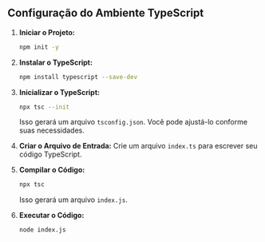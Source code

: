 ## **Configuração do Ambiente TypeScript**

1. **Iniciar o Projeto:**
   ```bash
   npm init -y
   ```

2. **Instalar o TypeScript:**
   ```bash
   npm install typescript --save-dev
   ```

3. **Inicializar o TypeScript:**
   ```bash
   npx tsc --init
   ```
   Isso gerará um arquivo `tsconfig.json`. Você pode ajustá-lo conforme suas necessidades.

4. **Criar o Arquivo de Entrada:**
   Crie um arquivo `index.ts` para escrever seu código TypeScript.

5. **Compilar o Código:**
   ```bash
   npx tsc
   ```
   Isso gerará um arquivo `index.js`.

6. **Executar o Código:**
   ```bash
   node index.js
   ```